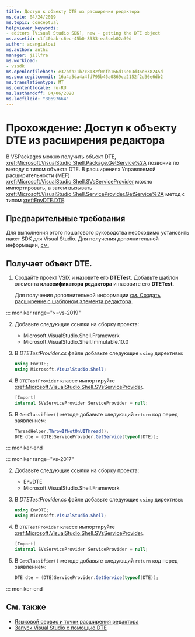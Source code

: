```yaml
---
title: Доступ к объекту DTE из расширения редактора
ms.date: 04/24/2019
ms.topic: conceptual
helpviewer_keywords:
- editors [Visual Studio SDK], new - getting the DTE object
ms.assetid: c1f40bab-c6ec-45b0-8333-ea5ceb02a39d
author: acangialosi
ms.author: anthc
manager: jillfra
ms.workload:
- vssdk
ms.openlocfilehash: e37bdb21b7c8132f0dfb166d19e03d36e838245d
ms.sourcegitcommit: 16a4a5da4a4fd795b46a0869ca2152f2d36e6db2
ms.translationtype: MT
ms.contentlocale: ru-RU
ms.lasthandoff: 04/06/2020
ms.locfileid: "80697664"
---
```

# <a name="walkthrough-access-the-dte-object-from-an-editor-extension"></a>Прохождение: Доступ к объекту DTE из расширения редактора

В VSPackages можно получить объект DTE, <xref:Microsoft.VisualStudio.Shell.Package.GetService%2A> позвонив по методу с типом объекта DTE. В расширениях Управляемой расширительности (MEF) <xref:Microsoft.VisualStudio.Shell.SVsServiceProvider> можно импортировать, а затем вызывать <xref:Microsoft.VisualStudio.Shell.ServiceProvider.GetService%2A> метод с типом <xref:EnvDTE.DTE>.

## <a name="prerequisites"></a>Предварительные требования

Для выполнения этого пошагового руководства необходимо установить пакет SDK для Visual Studio. Для получения дополнительной информации, [см.](../extensibility/visual-studio-sdk.md)

## <a name="get-the-dte-object"></a>Получает объект DTE.

1. Создайте проект VSIX и назовите его **DTETest**. Добавьте шаблон элемента **классификатора редактора** и назовите его **DTETest**.

   Для получения дополнительной информации [см. Создать расширение с шаблоном элемента редактора](../extensibility/creating-an-extension-with-an-editor-item-template.md).

::: moniker range=">=vs-2019"

2. Добавьте следующие ссылки на сборку проекта:

    - Microsoft.VisualStudio.Shell.Framework
    - Microsoft.VisualStudio.Shell.Immutable.10.0

3. В *DTETestProvider.cs* файле добавьте следующие `using` директивы:

    ```csharp
    using EnvDTE;
    using Microsoft.VisualStudio.Shell;
    ```

4. В `DTETestProvider` классе импортируйте <xref:Microsoft.VisualStudio.Shell.SVsServiceProvider>.

    ```csharp
    [Import]
    internal SVsServiceProvider ServiceProvider = null;
    ```

5. В `GetClassifier()` методе добавьте следующий `return` код перед заявлением:

    ```csharp
   ThreadHelper.ThrowIfNotOnUIThread();
   DTE dte = (DTE)ServiceProvider.GetService(typeof(DTE));
   ```

::: moniker-end

::: moniker range="vs-2017"

2. Добавьте следующие ссылки на сборку проекта:

   - EnvDTE
   - Microsoft.VisualStudio.Shell.Framework

3. В *DTETestProvider.cs* файле добавьте следующие `using` директивы:

    ```csharp
    using EnvDTE;
    using Microsoft.VisualStudio.Shell;
    ```

4. В `DTETestProvider` классе импортируйте <xref:Microsoft.VisualStudio.Shell.SVsServiceProvider>.

    ```csharp
    [Import]
    internal SVsServiceProvider ServiceProvider = null;
    ```

5. В `GetClassifier()` методе добавьте следующий `return` код перед заявлением:

    ```csharp
   DTE dte = (DTE)ServiceProvider.GetService(typeof(DTE));
   ```

::: moniker-end

## <a name="see-also"></a>См. также

- [Языковой сервис и точки расширения редактора](../extensibility/language-service-and-editor-extension-points.md)
- [Запуск Visual Studio с помощью DTE](launch-visual-studio-dte.md)
